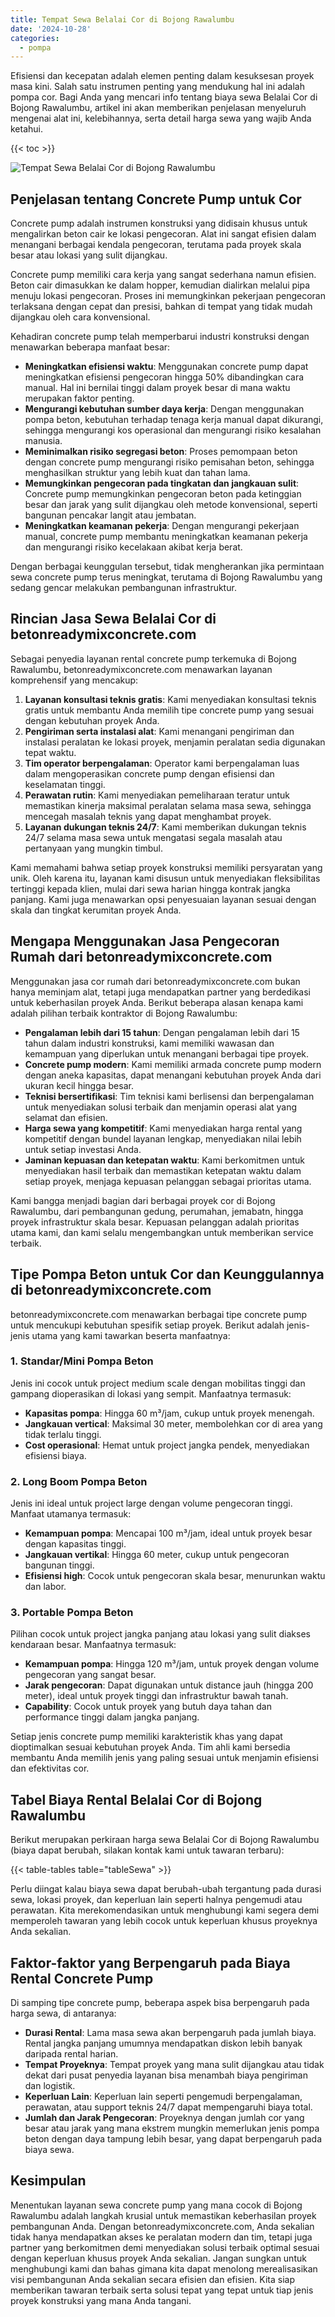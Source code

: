 ```yaml
---
title: Tempat Sewa Belalai Cor di Bojong Rawalumbu
date: '2024-10-28'
categories:
  - pompa
---
```


Efisiensi dan kecepatan adalah elemen penting dalam kesuksesan proyek masa kini. Salah satu instrumen penting yang mendukung hal ini adalah pompa cor. Bagi Anda yang mencari info tentang biaya sewa Belalai Cor di Bojong Rawalumbu, artikel ini akan memberikan penjelasan menyeluruh mengenai alat ini, kelebihannya, serta detail harga sewa yang wajib Anda ketahui.

{{< toc >}}

![Tempat Sewa Belalai Cor di Bojong Rawalumbu](https://betoncor8.github.io/pump/concrete-pump%20(18).png)

## Penjelasan tentang Concrete Pump untuk Cor

Concrete pump adalah instrumen konstruksi yang didisain khusus untuk mengalirkan beton cair ke lokasi pengecoran. Alat ini sangat efisien dalam menangani berbagai kendala pengecoran, terutama pada proyek skala besar atau lokasi yang sulit dijangkau.

Concrete pump memiliki cara kerja yang sangat sederhana namun efisien. Beton cair dimasukkan ke dalam hopper, kemudian dialirkan melalui pipa menuju lokasi pengecoran. Proses ini memungkinkan pekerjaan pengecoran terlaksana dengan cepat dan presisi, bahkan di tempat yang tidak mudah dijangkau oleh cara konvensional.

Kehadiran concrete pump telah memperbarui industri konstruksi dengan menawarkan beberapa manfaat besar:

- **Meningkatkan efisiensi waktu**: Menggunakan concrete pump dapat meningkatkan efisiensi pengecoran hingga 50% dibandingkan cara manual. Hal ini bernilai tinggi dalam proyek besar di mana waktu merupakan faktor penting.
- **Mengurangi kebutuhan sumber daya kerja**: Dengan menggunakan pompa beton, kebutuhan terhadap tenaga kerja manual dapat dikurangi, sehingga mengurangi kos operasional dan mengurangi risiko kesalahan manusia.
- **Meminimalkan risiko segregasi beton**: Proses pemompaan beton dengan concrete pump mengurangi risiko pemisahan beton, sehingga menghasilkan struktur yang lebih kuat dan tahan lama.
- **Memungkinkan pengecoran pada tingkatan dan jangkauan sulit**: Concrete pump memungkinkan pengecoran beton pada ketinggian besar dan jarak yang sulit dijangkau oleh metode konvensional, seperti bangunan pencakar langit atau jembatan.
- **Meningkatkan keamanan pekerja**: Dengan mengurangi pekerjaan manual, concrete pump membantu meningkatkan keamanan pekerja dan mengurangi risiko kecelakaan akibat kerja berat.

Dengan berbagai keunggulan tersebut, tidak mengherankan jika permintaan sewa concrete pump terus meningkat, terutama di Bojong Rawalumbu yang sedang gencar melakukan pembangunan infrastruktur.

## Rincian Jasa Sewa Belalai Cor di betonreadymixconcrete.com

Sebagai penyedia layanan rental concrete pump terkemuka di Bojong Rawalumbu, betonreadymixconcrete.com menawarkan layanan komprehensif yang mencakup:

1. **Layanan konsultasi teknis gratis**: Kami menyediakan konsultasi teknis gratis untuk membantu Anda memilih tipe concrete pump yang sesuai dengan kebutuhan proyek Anda.
2. **Pengiriman serta instalasi alat**: Kami menangani pengiriman dan instalasi peralatan ke lokasi proyek, menjamin peralatan sedia digunakan tepat waktu.
3. **Tim operator berpengalaman**: Operator kami berpengalaman luas dalam mengoperasikan concrete pump dengan efisiensi dan keselamatan tinggi.
4. **Perawatan rutin**: Kami menyediakan pemeliharaan teratur untuk memastikan kinerja maksimal peralatan selama masa sewa, sehingga mencegah masalah teknis yang dapat menghambat proyek.
5. **Layanan dukungan teknis 24/7**: Kami memberikan dukungan teknis 24/7 selama masa sewa untuk mengatasi segala masalah atau pertanyaan yang mungkin timbul.

Kami memahami bahwa setiap proyek konstruksi memiliki persyaratan yang unik. Oleh karena itu, layanan kami disusun untuk menyediakan fleksibilitas tertinggi kepada klien, mulai dari sewa harian hingga kontrak jangka panjang. Kami juga menawarkan opsi penyesuaian layanan sesuai dengan skala dan tingkat kerumitan proyek Anda.

## Mengapa Menggunakan Jasa Pengecoran Rumah dari betonreadymixconcrete.com

Menggunakan jasa cor rumah dari betonreadymixconcrete.com bukan hanya meminjam alat, tetapi juga mendapatkan partner yang berdedikasi untuk keberhasilan proyek Anda. Berikut beberapa alasan kenapa kami adalah pilihan terbaik kontraktor di Bojong Rawalumbu:

- **Pengalaman lebih dari 15 tahun**: Dengan pengalaman lebih dari 15 tahun dalam industri konstruksi, kami memiliki wawasan dan kemampuan yang diperlukan untuk menangani berbagai tipe proyek.
- **Concrete pump modern**: Kami memiliki armada concrete pump modern dengan aneka kapasitas, dapat menangani kebutuhan proyek Anda dari ukuran kecil hingga besar.
- **Teknisi bersertifikasi**: Tim teknisi kami berlisensi dan berpengalaman untuk menyediakan solusi terbaik dan menjamin operasi alat yang selamat dan efisien.
- **Harga sewa yang kompetitif**: Kami menyediakan harga rental yang kompetitif dengan bundel layanan lengkap, menyediakan nilai lebih untuk setiap investasi Anda.
- **Jaminan kepuasan dan ketepatan waktu**: Kami berkomitmen untuk menyediakan hasil terbaik dan memastikan ketepatan waktu dalam setiap proyek, menjaga kepuasan pelanggan sebagai prioritas utama.

Kami bangga menjadi bagian dari berbagai proyek cor di Bojong Rawalumbu, dari pembangunan gedung, perumahan, jemabatn, hingga proyek infrastruktur skala besar. Kepuasan pelanggan adalah prioritas utama kami, dan kami selalu mengembangkan untuk memberikan service terbaik.

## Tipe Pompa Beton untuk Cor dan Keunggulannya di betonreadymixconcrete.com

betonreadymixconcrete.com menawarkan berbagai tipe concrete pump untuk mencukupi kebutuhan spesifik setiap proyek. Berikut adalah jenis-jenis utama yang kami tawarkan beserta manfaatnya:

### 1\. Standar/Mini Pompa Beton

Jenis ini cocok untuk project medium scale dengan mobilitas tinggi dan gampang dioperasikan di lokasi yang sempit. Manfaatnya termasuk:

- **Kapasitas pompa**: Hingga 60 m³/jam, cukup untuk proyek menengah.
- **Jangkauan vertical**: Maksimal 30 meter, membolehkan cor di area yang tidak terlalu tinggi.
- **Cost operasional**: Hemat untuk project jangka pendek, menyediakan efisiensi biaya.

### 2\. Long Boom Pompa Beton

Jenis ini ideal untuk project large dengan volume pengecoran tinggi. Manfaat utamanya termasuk:

- **Kemampuan pompa**: Mencapai 100 m³/jam, ideal untuk proyek besar dengan kapasitas tinggi.
- **Jangkauan vertikal**: Hingga 60 meter, cukup untuk pengecoran bangunan tinggi.
- **Efisiensi high**: Cocok untuk pengecoran skala besar, menurunkan waktu dan labor.

### 3\. Portable Pompa Beton

Pilihan cocok untuk project jangka panjang atau lokasi yang sulit diakses kendaraan besar. Manfaatnya termasuk:

- **Kemampuan pompa**: Hingga 120 m³/jam, untuk proyek dengan volume pengecoran yang sangat besar.
- **Jarak pengecoran**: Dapat digunakan untuk distance jauh (hingga 200 meter), ideal untuk proyek tinggi dan infrastruktur bawah tanah.
- **Capability**: Cocok untuk proyek yang butuh daya tahan dan performance tinggi dalam jangka panjang.

Setiap jenis concrete pump memiliki karakteristik khas yang dapat dioptimalkan sesuai kebutuhan proyek Anda. Tim ahli kami bersedia membantu Anda memilih jenis yang paling sesuai untuk menjamin efisiensi dan efektivitas cor.

## Tabel Biaya Rental Belalai Cor di Bojong Rawalumbu

Berikut merupakan perkiraan harga sewa Belalai Cor di Bojong Rawalumbu (biaya dapat berubah, silakan kontak kami untuk tawaran terbaru):

{{< table-tables table="tableSewa" >}}

Perlu diingat kalau biaya sewa dapat berubah-ubah tergantung pada durasi sewa, lokasi proyek, dan keperluan lain seperti halnya pengemudi atau perawatan. Kita merekomendasikan untuk menghubungi kami segera demi memperoleh tawaran yang lebih cocok untuk keperluan khusus proyeknya Anda sekalian.

## Faktor-faktor yang Berpengaruh pada Biaya Rental Concrete Pump

Di samping tipe concrete pump, beberapa aspek bisa berpengaruh pada harga sewa, di antaranya:

- **Durasi Rental**: Lama masa sewa akan berpengaruh pada jumlah biaya. Rental jangka panjang umumnya mendapatkan diskon lebih banyak daripada rental harian.
- **Tempat Proyeknya**: Tempat proyek yang mana sulit dijangkau atau tidak dekat dari pusat penyedia layanan bisa menambah biaya pengiriman dan logistik.
- **Keperluan Lain**: Keperluan lain seperti pengemudi berpengalaman, perawatan, atau support teknis 24/7 dapat mempengaruhi biaya total.
- **Jumlah dan Jarak Pengecoran**: Proyeknya dengan jumlah cor yang besar atau jarak yang mana ekstrem mungkin memerlukan jenis pompa beton dengan daya tampung lebih besar, yang dapat berpengaruh pada biaya sewa.

## Kesimpulan

Menentukan layanan sewa concrete pump yang mana cocok di Bojong Rawalumbu adalah langkah krusial untuk memastikan keberhasilan proyek pembangunan Anda. Dengan betonreadymixconcrete.com, Anda sekalian tidak hanya mendapatkan akses ke peralatan modern dan tim, tetapi juga partner yang berkomitmen demi menyediakan solusi terbaik optimal sesuai dengan keperluan khusus proyek Anda sekalian. Jangan sungkan untuk menghubungi kami dan bahas gimana kita dapat menolong merealisasikan visi pembangunan Anda sekalian secara efisien dan efisien. Kita siap memberikan tawaran terbaik serta solusi tepat yang tepat untuk tiap jenis proyek konstruksi yang mana Anda tangani.
